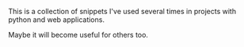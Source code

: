 This is a collection of snippets I've used several times in projects with python and web applications.

Maybe it will become useful for others too.
